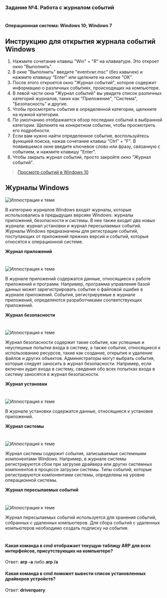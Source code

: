 <h3 id="задание-4-работа-с-журналом-событий">Задание №4. Работа с журналом событий</h3>

#

#### Операционная система: Windows 10; Windows 7
## Инструкцию для открытия журнала событий Windows

1. Нажмите сочетание клавиш "Win" + "R" на клавиатуре. Это откроет окно "Выполнить".
2. В окне "Выполнить" введите "eventvwr.msc" (без кавычек) и нажмите клавишу "Enter" или щелкните на кнопке "OK".
3. После этого откроется окно "Журнал событий", которое содержит информацию о различных событиях, происходящих на компьютере.
4. В левой части окна "Журнал событий" вы увидите список различных категорий журналов, таких как "Приложение", "Система", "Безопасность" и другие.
5. Чтобы просмотреть события в определенной категории, щелкните на нужной категории.
6. По умолчанию отображается обзор последних событий в выбранной категории. Щелкните на конкретном событии, чтобы просмотреть его подробности.
7. Если вам нужно найти определенное событие, воспользуйтесь функцией поиска, нажав сочетание клавиш "Ctrl" + "F". В появившемся окне введите ключевое слово или фразу, связанную с событием, и нажмите клавишу "Enter".
8. Чтобы закрыть журнал событий, просто закройте окно "Журнал событий".
   
> [Просмотр событий в Windows 10](https://computerjet.ru/blog/windows/how-to-open/event-viewer/?ysclid=lj4f9wlmik21711961)

## Журналы Windows 

![Иллюстрация к теме](misc/images/Illustration_01.png)  

В категорию журналов Windows входят журналы, которые использовались в предыдущих версиях Windows: журналы приложений, безопасности и системы. В нее также входит два новых журнала: журнал установки и журнал пересылаемых событий. Журналы Windows предназначены для регистрации событий, поступающих от приложений прежних версий и событий, которые относятся к операционной системе.

__Журнал приложений__
#
![Иллюстрация к теме](misc/images/Illustration_02.png)

В журнале приложений содержатся данные, относящиеся к работе приложений и программ. Например, программа управления базой данных может зарегистрировать событие о файловой ошибке в журнале приложений. События, регистрируемые в журнале приложений, определяются разработчиками соответствующих приложений.

__Журнал безопасности__
#
![Иллюстрация к теме](misc/images/Illustration_03.png)

Журнал безопасности содержит такие события, как успешные и неуспешные попытки входа в систему, а также события, относящиеся к использованию ресурсов, такие как создание, открытие и удаление файлов и других объектов. Администраторы могут выбрать события, которые следует заносить в журнал безопасности. Например, если включен аудит входа в систему, сведения обо всех попытках входа в систему заносятся в журнал безопасности.

__Журнал установки__
#
![Иллюстрация к теме](misc/images/Illustration_06.png)

В журнале установки содержатся данные, относящиеся к установке приложений.

__Журнал системы__
#
![Иллюстрация к теме](misc/images/Illustration_05.png)

Журнал системы содержит события, записываемые системными компонентами Windows. Например, в журнале системы регистрируются сбои при загрузке драйвера или других системных компонентов в процессе загрузки системы. Типы событий, которые регистрируются компонентами системы, определены на уровне операционной системы.

__Журнал пересылаемых событий__
#
![Иллюстрация к теме](misc/images/Illustration_04.png)

Журнал пересылаемых событий используется для хранения событий, собранных с удаленных компьютеров. Для сбора событий с удаленных компьютеров необходимо создать подписку на события. 

#
#### Какая команда в cmd отображает текущую таблицу ARP для всех интерфейсов, присутcтвующих на компьютере? 
Ответ:  __arp -a__ либо __arp /a__
#### Какая команда в cmd поможет вывести список установленных драйверов устройств? 
Ответ: __driverquery__